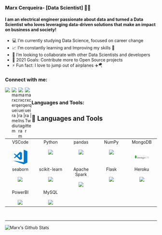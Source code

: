 ### Marx Cerqueira- [Data Scientist] 👨‍💻

#### I am an electrical engineer passionate about data and turned a Data Scientist who loves leveraging data-driven solutions that make an impact on business and society!

- 💻 I’m currently studying Data Science, focused on career change
- 📈 I’m constantly learning and Improving my skills 🤣
- 👯 I’m looking to collaborate with other Data Scientists and developers 
- 🥅 2021 Goals: Contribute more to Open Source projects
- ⚡ Fun fact: I love to jump out of airplanes ✈️🪂
### Connect with me:

[<img align="left"  width="22px" src="https://cdn.jsdelivr.net/npm/simple-icons@3.4.0/icons/linkedin.svg" />](https://www.linkedin.com/in/marxcerqueira/)

[<img align="left" alt="marxcerqueira | medium" width="22px" src="https://cdn.jsdelivr.net/npm/simple-icons@3.4.0/icons/medium.svg" />][medium]

[<img align="left" alt="marxcerqueira | Instagram" width="22px" src="https://cdn.jsdelivr.net/npm/simple-icons@v3/icons/instagram.svg" />][instagram]

[<img align="left" alt="marxcerqueira | Twitter" width="22px" src="https://cdn.jsdelivr.net/npm/simple-icons@v3/icons/twitter.svg" />][twitter]

<br />

### Languages and Tools:

<h2 align="left"> 🔧 Languages and Tools</h2>
<p align="left">
 <table>
  <tbody>
    <tr valign="top">
      <td width="20%" align="center">
        <span>VSCode</span><br><br>
        <img height="48px" src="https://raw.githubusercontent.com/github/explore/80688e429a7d4ef2fca1e82350fe8e3517d3494d/topics/visual-studio-code/visual-studio-code.png">
      </td>
      <td width="20%" align="center">
        <span>Python</span><br><br>
        <img height="48px" src="https://cdn.svgporn.com/logos/python.svg">
      </td>
      <td width="20%" align="center">
        <span>pandas</span><br><br>
        <img height="48px" src="https://pandas.pydata.org/static/img/pandas.svg">
      </td>
      <td width="20%" align="center">
        <span>NumPy</span><br><br>
        <img height="48px" src="https://numpy.org/images/logos/numpy.svg">
      </td>
      <td width="20%" align="center">
        <span>MongoDB</span><br><br>
        <img height="48px" src="https://raw.githubusercontent.com/github/explore/80688e429a7d4ef2fca1e82350fe8e3517d3494d/topics/mongodb/mongodb.png">
      </td>
    </tr>
    <tr valign="top">
      <td width="20%" align="center">
        <span>seaborn</span><br><br>
        <img height="48px" src="https://seaborn.pydata.org/_static/logo-wide-lightbg.svg">
      </td>
      <td width="20%" align="center">
        <span>scikit-learn</span><br><br>
        <img height="48px" src="https://scikit-learn.org/stable/_images/scikit-learn-logo-notext.png">
      </td>
      </td>
      <td width="20%" align="center">
        <span>Apache Spark</span><br><br>
        <img height="48px" src="https://upload.wikimedia.org/wikipedia/commons/thumb/f/f3/Apache_Spark_logo.svg/1200px-Apache_Spark_logo.svg.png">
      </td>
    <td width="20%" align="center">
        <span>Flask</span><br><br>
        <img height="48px" src="https://flask.palletsprojects.com/en/1.1.x/_images/flask-logo.png">
      </td>
      <td width="20%" align="center">
        <span>Heroku</span><br><br>
        <img height="48px" src="https://blog.4linux.com.br/wp-content/uploads/2018/01/Heroku.png">
   </tr>
   <tr valign="top">
      <td width="20%" align="center">
        <span>PowerBI</span><br><br>
        <img height="52" src="https://hotmart.s3.amazonaws.com/product_contents/44040e20-3d37-44be-9a9b-f935ceb3fcf4/Logo_Amarela.png">
      </td>
      <td width="20%" align="center">
        <span>MySQL</span><br><br>
        <img height="58" src="https://img2.gratispng.com/20180819/xv/kisspng-logo-mysql-cluster-database-oracle-corporation-macrosolution-5b7962c3aaa0d2.7413479715346817956989.jpg">
      </td>
    </tr>
  </tbody>
</table>
</p>

<br />

---

<img align="left" alt="Marx's Github Stats" src="https://github-readme-stats.vercel.app/api?username=marxcerqueira&show_icons=true&hide_border=true" />

[medium]: https://medium.com/@marxcerqueira
[linkedin]: linkedin.com/in/marxcerqueira
[instagram]: https://instagram.com/marxcerqueira
[twitter]: https://twitter.com/marxcerqueira
